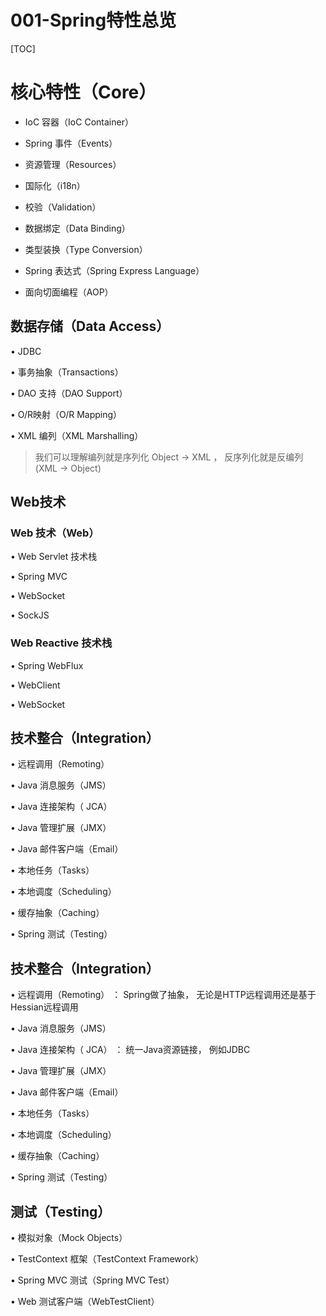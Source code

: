 # 001-Spring特性总览

[TOC]

# 核心特性（Core） 

- IoC 容器（IoC Container） 

- Spring 事件（Events） 

- 资源管理（Resources） 

- 国际化（i18n） 

- 校验（Validation） 

- 数据绑定（Data Binding） 

- 类型装换（Type Conversion） 

- Spring 表达式（Spring Express Language） 

- 面向切面编程（AOP）

## 数据存储（Data Access） 

• JDBC 

• 事务抽象（Transactions） 

• DAO 支持（DAO Support） 

• O/R映射（O/R Mapping） 

• XML 编列（XML Marshalling）

> 我们可以理解编列就是序列化 Object -> XML ， 反序列化就是反编列  (XML -> Object)

## Web技术

### Web 技术（Web） 

• Web Servlet 技术栈 

• Spring MVC 

• WebSocket 

• SockJS 

### Web Reactive 技术栈 

• Spring WebFlux 

• WebClient 

• WebSocket

## 技术整合（Integration） 

• 远程调用（Remoting） 

• Java 消息服务（JMS） 

• Java 连接架构（ JCA） 

• Java 管理扩展（JMX） 

• Java 邮件客户端（Email） 

• 本地任务（Tasks） 

• 本地调度（Scheduling） 

• 缓存抽象（Caching） 

• Spring 测试（Testing）

## 技术整合（Integration） 

• 远程调用（Remoting） ： Spring做了抽象， 无论是HTTP远程调用还是基于Hessian远程调用

• Java 消息服务（JMS） 

• Java 连接架构（ JCA） ： 统一Java资源链接， 例如JDBC

• Java 管理扩展（JMX）

• Java 邮件客户端（Email） 

• 本地任务（Tasks） 

• 本地调度（Scheduling） 

• 缓存抽象（Caching） 

• Spring 测试（Testing）

## 测试（Testing） 

• 模拟对象（Mock Objects） 

• TestContext 框架（TestContext Framework） 

• Spring MVC 测试（Spring MVC Test） 

• Web 测试客户端（WebTestClient）